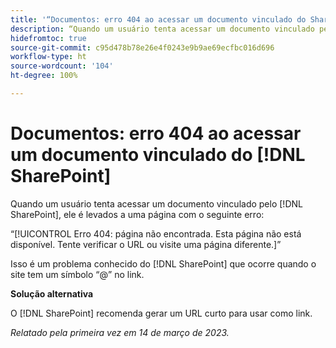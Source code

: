```yaml
---
title: '“Documentos: erro 404 ao acessar um documento vinculado do SharePoint”'
description: “Quando um usuário tenta acessar um documento vinculado pelo SharePoint, ele é levado a uma página de erro 404.”
hidefromtoc: true
source-git-commit: c95d478b78e26e4f0243e9b9ae69ecfbc016d696
workflow-type: ht
source-wordcount: '104'
ht-degree: 100%

---
```



# Documentos: erro 404 ao acessar um documento vinculado do [!DNL SharePoint]

<!--This issue is on the WF and WFP TOCs-->

Quando um usuário tenta acessar um documento vinculado pelo [!DNL SharePoint], ele é levados a uma página com o seguinte erro:

“[!UICONTROL Erro 404: página não encontrada. Esta página não está disponível. Tente verificar o URL ou visite uma página diferente.]”

Isso é um problema conhecido do [!DNL SharePoint] que ocorre quando o site tem um símbolo “@” no link.

**Solução alternativa**

O [!DNL SharePoint] recomenda gerar um URL curto para usar como link.

_Relatado pela primeira vez em 14 de março de 2023._


